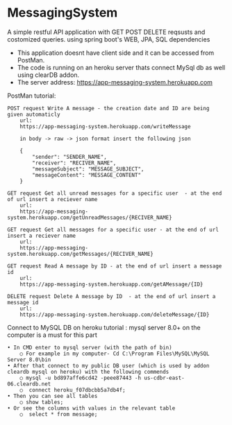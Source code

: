 # MessagingSystem
A simple restful API application with GET POST DELETE reqsusts and costomized queries. using spring boot's WEB, JPA, SQL dependencies 

* This application doesnt have client side and it can be accessed from PostMan. 
* The code is running on an heroku server thats connect MySql db as well using clearDB addon.
* The server address: https://app-messaging-system.herokuapp.com 


PostMan tutorial:
	
	POST request Write A message - the creation date and ID are being given automaticly 
		url:
		https://app-messaging-system.herokuapp.com/writeMessage

		in body -> raw -> json format insert the following json 

		{
		    "sender": "SENDER_NAME",
		    "receiver": "RECIVER_NAME",
		    "messageSubject": "MESSAGE_SUBJECT",
		    "messageContent": "MESSAGE_CONTENT"
		}

	GET request Get all unread messages for a specific user  - at the end of url insert a reciever name 
		url:
		https://app-messaging-system.herokuapp.com/getUnreadMessages/{RECIVER_NAME}

	GET request Get all messages for a specific user - at the end of url insert a reciever name 
		url:
		https://app-messaging-system.herokuapp.com/getMessages/{RECIVER_NAME}

	GET request Read A message by ID - at the end of url insert a message id 
		url:
		https://app-messaging-system.herokuapp.com/getAMessage/{ID}

	DELETE request Delete A message by ID  - at the end of url insert a message id  
		url:
		https://app-messaging-system.herokuapp.com/deleteMessage/{ID}



Connect to MySQL DB on heroku tutorial : 
mysql server 8.0+ on the computer is a must for this part 
	
	• In CMD enter to mysql server (with the path of bin)
		○ For example in my computer- Cd C:\Program Files\MySQL\MySQL Server 8.0\bin
	• After that connect to my public DB user (which is used by addon cleardb mysql on heroku) with the following commends
		○ mysql -u bd897affe6cd42 -peee87443 -h us-cdbr-east-06.cleardb.net
		○  connect heroku_f07dbcbb5a7db4f;
	• Then you can see all tables 
		○ show tables;
	• Or see the columns with values in the relevant table 
		○  select * from message;

